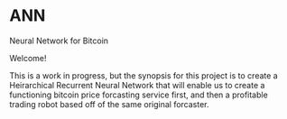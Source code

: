 ANN
===

Neural Network for Bitcoin


Welcome!

This is a work in progress, but the synopsis for this project is to create a Heirarchical Recurrent Neural Network
that will enable us to create a functioning bitcoin price forcasting service first, and then a profitable trading robot based off of the same original forcaster.
